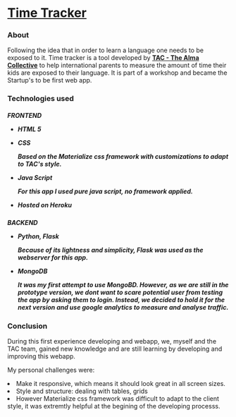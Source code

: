 <a href="https://tac-tt.herokuapp.com/"><h1>Time Tracker</h1></a>

<h3>About</h3>
<p>Following the idea that in order to learn a language one needs to be exposed to it.
  Time tracker is a tool developed by <a href="https://www.thealmacollective.com/"><b>TAC - The Alma Collective</b></a> to help international parents to measure the amount of time their kids are exposed to their language.
  It is part of a workshop and became the Startup's to be first web app.</p>
  
 <h3>Technologies used</h3>
 <h5>FRONTEND
  <ul>
    <li>HTML 5</li>
    <p>
    <li>CSS</li>
    <p>Based on the Materialize css framework with customizations to adapt to TAC's style.</p>
    <li>Java Script</li>
    <p> For this app I used pure java script, no framework applied.</p>
   <li>Hosted on Heroku</li>
  </ul>
  <h5>BACKEND
    <ul>
      <li>Python, Flask</li>
      <p>Because of its lightness and simplicity, Flask was used as the webserver for this app.</p>
      <li>MongoDB</li>
      <p>It was my first attempt to use MongoBD. However, as we are still in the prototype version, we dont want to scare potential user from testing the app by asking them to login. Instead, we decided to hold it for the next version and use google analytics to measure and analyse traffic.</p>
    </ul>
      
 <h3>Conclusion</h3>
 <p> During this first experience developing and webapp, we, myself and the TAC team, gained new knowledge and are still learning by developing and improving this webapp.</p>
 <p>My personal challenges were:
  <li>Make it responsive, which means it should look great in all screen sizes.</li>
  <li>Style and structure: dealing with tables, grids </li>
  <li>However Materialize css framework was difficult to adapt to the client style, it was extremtly helpful at the begining of the developing processs.</li>
  </p> 
  
      
  
